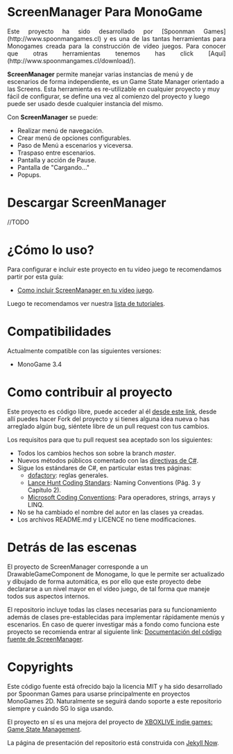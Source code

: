 # ScreenManager Para MonoGame

<p align="justify">
Este proyecto ha sido desarrollado por [Spoonman Games](http://www.spoonmangames.cl) y es una de las tantas herramientas para Monogames creada para la construcción de vídeo juegos. Para conocer que otras herramientas tenemos has click [Aquí](http://www.spoonmangames.cl/download/).

**ScreenManager** permite manejar varias instancias de menú y de escenarios de forma independiente, es un Game State Manager orientado a las Screens. Esta herramienta es re-utilizable en cualquier proyecto y muy fácil de configurar, se define una vez al comienzo del proyecto y luego puede ser usado desde cualquier instancia del mismo.

Con **ScreenManager** se puede:

* Realizar menú de navegación.
* Crear menú de opciones configurables.
* Paso de Menú a escenarios y viceversa.
* Traspaso entre escenarios.
* Pantalla y acción de Pause.
* Pantalla de "Cargando..."
* Popups.

# Descargar ScreenManager

//TODO

# ¿Cómo lo uso?

Para configurar e incluir este proyecto en tu vídeo juego te recomendamos partir por esta guía:

* [Como incluir ScreenManager en tu vídeo juego](#).

Luego te recomendamos ver nuestra [lista de tutoriales](www.spoonmangames.cl/MonoGame-ScreenManager/tutoriales/).

# Compatibilidades

Actualmente compatible con las siguientes versiones:

* MonoGame 3.4

# Como contribuir al proyecto

Este proyecto es código libre, puede acceder al él [desde este link](https://github.com/SpoonmanGames/MonoGame-ScreenManager/tree/master), desde allí puedes hacer Fork del proyecto y si tienes alguna idea nueva o has arreglado algún bug, siéntete libre de un pull request con tus cambios.

Los requisitos para que tu pull request sea aceptado son los siguientes:

* Todos los cambios hechos son sobre la branch *master*.
* Nuevos métodos públicos comentado con las [directivas de C#](https://msdn.microsoft.com/en-us/library/2d6dt3kf.aspx).
* Sigue los estándares de C#, en particular estas tres páginas:
    * [dofactory](http://www.dofactory.com/reference/csharp-coding-standards): reglas generales.
    * [Lance Hunt Coding Standars](http://se.inf.ethz.ch/old/teaching/ss2007/251-0290-00/project/CSharpCodingStandards.pdf): Naming Conventions (Pág. 3 y Capítulo 2).
    * [Microsoft Coding Conventions](https://msdn.microsoft.com/en-us/library/ff926074.aspx): Para operadores, strings, arrays y LINQ.
* No se ha cambiado el nombre del autor en las clases ya creadas.
* Los archivos README.md y LICENCE no tiene modificaciones.

# Detrás de las escenas

El proyecto de ScreenManager corresponde a un DrawableGameComponent de Monogame, lo que le permite ser actualizado y dibujado de forma automática, es por ello que este proyecto debe declararse a un nivel mayor en el vídeo juego, de tal forma que maneje todos sus aspectos internos.

El repositorio incluye todas las clases necesarias para su funcionamiento además de clases pre-establecidas para implementar rápidamente menús y escenarios. En caso de querer investigar más a fondo como funciona este proyecto se recomienda entrar al siguiente link: [Documentación del código fuente de ScreenManager](http://www.spoonmangames.cl/MonoGame-ScreenManager/doc).

# Copyrights

Este código fuente está ofrecido bajo la licencia MIT y ha sido desarrollado por Spoonman Games para usarse principalmente en proyectos
MonoGames 2D. Naturalmente se seguirá dando soporte a este repositorio siempre y cuándo SG lo siga usando.

El proyecto en sí es una mejora del proyecto de [XBOXLIVE indie games: Game State Management](http://xbox.create.msdn.com/en-US/education/catalog/sample/game_state_management).

La página de presentación del repositorio está construida con [Jekyll Now](https://github.com/Theby/jekyll-now).
